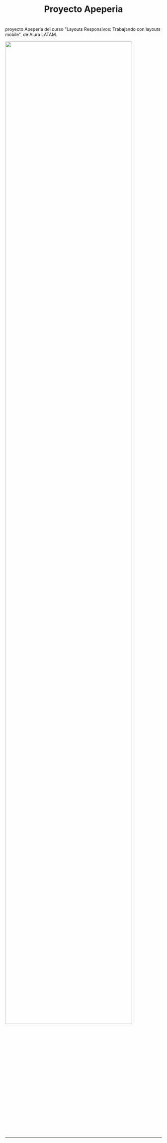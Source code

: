 # <h1 align="center">Proyecto Apeperia<h1>

proyecto Apeperia del curso "Layouts Responsivos: Trabajando con layouts mobile", de Alura LATAM.
<p><a href= ">Modelo Figma</a></p>
<hr>
<h3>Apactación a diferentes dispositivos</h3>
<p align="center"><img src="https://user-images.githubusercontent.com/119550417/218953708-982d0c87-67ee-4289-8c13-bba03ae5d790.png" width="90%"></p>
<hr>
